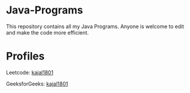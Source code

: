 # Java-Programs
This repository contains all my Java Programs.
Anyone is welcome to edit and make the code more efficient.

# Profiles

Leetcode: [kajal1801](https://leetcode.com/kajal1801/)

GeeksforGeeks: [kajal1801](https://auth.geeksforgeeks.org/user/kajal1801)
